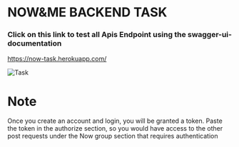 # NOW&ME BACKEND TASK

### Click on this link to test all Apis Endpoint using the swagger-ui-documentation

https://now-task.herokuapp.com/

<img src="https://res.cloudinary.com/chuksmbanaso/image/upload/v1652397370/media/Screenshot_92_eru67m.png" title="Task" alt="Task">

# Note 
Once you create an account and login, you will be granted a token. Paste the token in the authorize section, so you would have access to the other post requests under the Now group section that requires authentication
